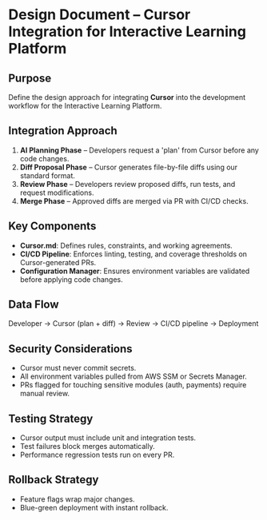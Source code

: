 # Design Document – Cursor Integration for Interactive Learning Platform

## Purpose
Define the design approach for integrating **Cursor** into the development workflow for the Interactive Learning Platform.

## Integration Approach
1. **AI Planning Phase** – Developers request a 'plan' from Cursor before any code changes.
2. **Diff Proposal Phase** – Cursor generates file-by-file diffs using our standard format.
3. **Review Phase** – Developers review proposed diffs, run tests, and request modifications.
4. **Merge Phase** – Approved diffs are merged via PR with CI/CD checks.

## Key Components
- **Cursor.md**: Defines rules, constraints, and working agreements.
- **CI/CD Pipeline**: Enforces linting, testing, and coverage thresholds on Cursor-generated PRs.
- **Configuration Manager**: Ensures environment variables are validated before applying code changes.

## Data Flow
Developer → Cursor (plan + diff) → Review → CI/CD pipeline → Deployment

## Security Considerations
- Cursor must never commit secrets.
- All environment variables pulled from AWS SSM or Secrets Manager.
- PRs flagged for touching sensitive modules (auth, payments) require manual review.

## Testing Strategy
- Cursor output must include unit and integration tests.
- Test failures block merges automatically.
- Performance regression tests run on every PR.

## Rollback Strategy
- Feature flags wrap major changes.
- Blue-green deployment with instant rollback.
